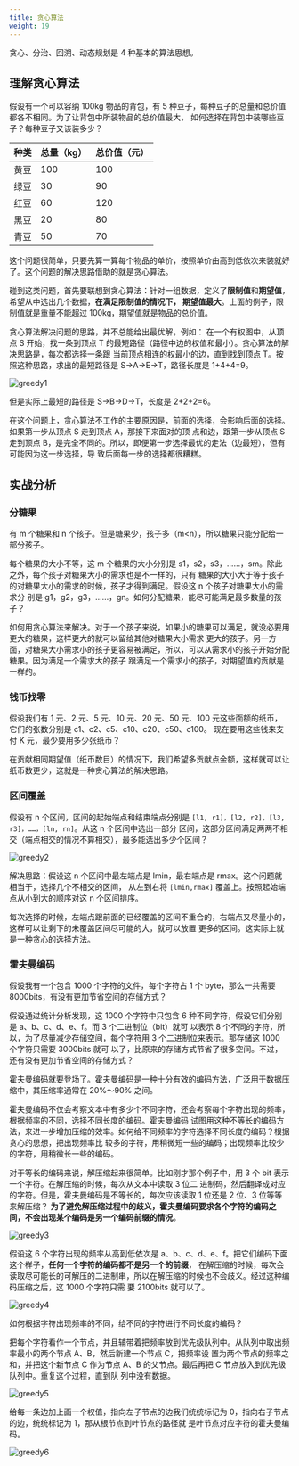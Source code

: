 ```yaml
---
title: 贪心算法
weight: 19
---
```



贪心、分治、回溯、动态规划是 4 种基本的算法思想。

## 理解贪心算法

假设有一个可以容纳 100kg 物品的背包，有 5 种豆子，每种豆子的总量和总价值都各不相同。为了让背包中所装物品的总价值最大，
如何选择在背包中装哪些豆子？每种豆子又该装多少？

| 种类 | 总量（kg） | 总价值（元） |
| --- | --- | --- |
| 黄豆 | 100 | 100 |
| 绿豆 | 30 | 90 |
| 红豆 | 60 | 120 |
| 黑豆 | 20 | 80 |
| 青豆 | 50 | 70 |

这个问题很简单，只要先算一算每个物品的单价，按照单价由高到低依次来装就好了。这个问题的解决思路借助的就是贪心算法。

碰到这类问题，首先要联想到贪心算法：针对一组数据，定义了**限制值**和**期望值**，希望从中选出几个数据，**在满足限制值的情况下，
期望值最大**。上面的例子，限制值就是重量不能超过 100kg，期望值就是物品的总价值。

贪心算法解决问题的思路，并不总能给出最优解，例如：
在一个有权图中，从顶点 S 开始，找一条到顶点 T 的最短路径（路径中边的权值和最小）。贪心算法的解决思路是，每次都选择一条跟
当前顶点相连的权最小的边，直到找到顶点 T。按照这种思路，求出的最短路径是 S->A->E->T，路径长度是 1+4+4=9。

![greedy1](../../images/greedy1.jpg)

但是实际上最短的路径是 S->B->D->T，长度是 2+2+2=6。

在这个问题上，贪心算法不工作的主要原因是，前面的选择，会影响后面的选择。如果第一步从顶点 S 走到顶点 A，那接下来面对的顶
点和边，跟第一步从顶点 S 走到顶点 B，是完全不同的。所以，即便第一步选择最优的走法（边最短），但有可能因为这一步选择，导
致后面每一步的选择都很糟糕。

## 实战分析

### 分糖果

有 m 个糖果和 n 个孩子。但是糖果少，孩子多（m<n），所以糖果只能分配给一部分孩子。

每个糖果的大小不等，这 m 个糖果的大小分别是 s1，s2，s3，……，sm。除此之外，每个孩子对糖果大小的需求也是不一样的，只有
糖果的大小大于等于孩子的对糖果大小的需求的时候，孩子才得到满足。假设这 n 个孩子对糖果大小的需求分
别是 g1，g2，g3，……，gn。如何分配糖果，能尽可能满足最多数量的孩子？

如何用贪心算法来解决。对于一个孩子来说，如果小的糖果可以满足，就没必要用更大的糖果，这样更大的就可以留给其他对糖果大小需求
更大的孩子。另一方面，对糖果大小需求小的孩子更容易被满足，所以，可以从需求小的孩子开始分配糖果。因为满足一个需求大的孩子
跟满足一个需求小的孩子，对期望值的贡献是一样的。

### 钱币找零

假设我们有 1 元、2 元、5 元、10 元、20 元、50 元、100 元这些面额的纸币，它们的张数分别是 c1、c2、c5、c10、c20、c50、c100。
现在要用这些钱来支付 K 元，最少要用多少张纸币？

在贡献相同期望值（纸币数目）的情况下，我们希望多贡献点金额，这样就可以让纸币数更少，这就是一种贪心算法的解决思路。

### 区间覆盖

假设有 n 个区间，区间的起始端点和结束端点分别是 `[l1, r1]，[l2, r2]，[l3, r3]，……，[ln, rn]`。从这 n 个区间中选出一部分
区间，这部分区间满足两两不相交（端点相交的情况不算相交），最多能选出多少个区间？

![greedy2](../../images/greedy2.jpg)

解决思路：假设这 n 个区间中最左端点是 lmin，最右端点是 rmax。这个问题就相当于，选择几个不相交的区间，
从左到右将 `[lmin,rmax]` 覆盖上。按照起始端点从小到大的顺序对这 n 个区间排序。

每次选择的时候，左端点跟前面的已经覆盖的区间不重合的，右端点又尽量小的，这样可以让剩下的未覆盖区间尽可能的大，就可以放置
更多的区间。这实际上就是一种贪心的选择方法。

### 霍夫曼编码

假设我有一个包含 1000 个字符的文件，每个字符占 1 个 byte，那么一共需要 8000bits，有没有更加节省空间的存储方式？

假设通过统计分析发现，这 1000 个字符中只包含 6 种不同字符，假设它们分别是 a、b、c、d、e、f。而 3 个二进制位（bit）就可
以表示 8 个不同的字符，所以，为了尽量减少存储空间，每个字符用 3 个二进制位来表示。那存储这 1000 个字符只需要 3000bits 就可
以了，比原来的存储方式节省了很多空间。不过，还有没有更加节省空间的存储方式？

霍夫曼编码就要登场了。霍夫曼编码是一种十分有效的编码方法，广泛用于数据压缩中，其压缩率通常在 20%～90% 之间。

霍夫曼编码不仅会考察文本中有多少个不同字符，还会考察每个字符出现的频率，根据频率的不同，选择不同长度的编码。霍夫曼编码
试图用这种不等长的编码方法，来进一步增加压缩的效率。如何给不同频率的字符选择不同长度的编码？根据贪心的思想，把出现频率比
较多的字符，用稍微短一些的编码；出现频率比较少的字符，用稍微长一些的编码。

对于等长的编码来说，解压缩起来很简单。比如刚才那个例子中，用 3 个 bit 表示一个字符。在解压缩的时候，每次从文本中读取 3 位二
进制码，然后翻译成对应的字符。但是，霍夫曼编码是不等长的，每次应该读取 1 位还是 2 位、3 位等等来解压缩？
**为了避免解压缩过程中的歧义，霍夫曼编码要求各个字符的编码之间，不会出现某个编码是另一个编码前缀的情况**。

![greedy3](../../images/greedy3.jpg)

假设这 6 个字符出现的频率从高到低依次是 a、b、c、d、e、f。把它们编码下面这个样子，**任何一个字符的编码都不是另一个的前缀**，
在解压缩的时候，每次会读取尽可能长的可解压的二进制串，所以在解压缩的时候也不会歧义。经过这种编码压缩之后，这 1000 个字符只需
要 2100bits 就可以了。

![greedy4](../../images/greedy4.jpg)

如何根据字符出现频率的不同，给不同的字符进行不同长度的编码？

把每个字符看作一个节点，并且辅带着把频率放到优先级队列中。从队列中取出频率最小的两个节点 A、B，然后新建一个节点 C，把频率设
置为两个节点的频率之和，并把这个新节点 C 作为节点 A、B 的父节点。最后再把 C 节点放入到优先级队列中。重复这个过程，直到队
列中没有数据。

![greedy5](../../images/greedy5.jpg)

给每一条边加上画一个权值，指向左子节点的边我们统统标记为 0，指向右子节点的边，统统标记为 1，那从根节点到叶节点的路径就
是叶节点对应字符的霍夫曼编码。

![greedy6](../../images/greedy6.jpg)
